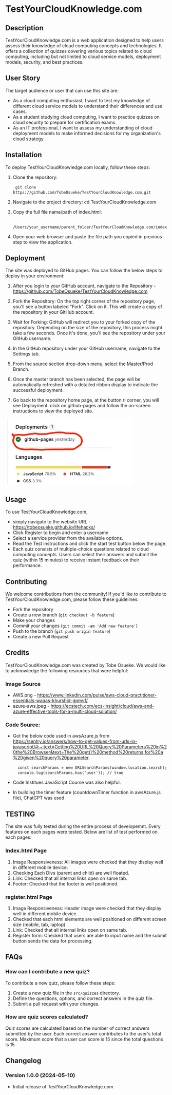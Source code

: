 # TestYourCloudKnowledge.com

## Description
TestYourCloudKnowledge.com is a web application designed to help users assess their knowledge of cloud computing concepts and technologies. It offers a collection of quizzes covering various topics related to cloud computing, including but not limited to cloud service models, deployment models, security, and best practices.

## User Story
The target audience or user that can use this site are:
- As a cloud computing enthusiast, I want to test my knowledge of different cloud service models to understand their differences and use cases.
- As a student studying cloud computing, I want to practice quizzes on cloud security to prepare for certification exams.
- As an IT professional, I want to assess my understanding of cloud deployment models to make informed decisions for my organization's cloud strategy.

## Installation
To deploy TestYourCloudKnowledge.com locally, follow these steps:
1. Clone the repository:

        git clone https://github.com/TobeOsueke/TestYourCloudKnowledge.com.git

2. Navigate to the project directory:
        cd TestYourCloudKnowledge.com

3. Copy the full file name/path of index.html: 
        
        /Users/your_username/parent_folder/TestYourCloudKnowledge.com/index.html

4. Open your web browser and paste the file path you copied in previous step to view the application.

## Deployment
The site was deployed to GitHub pages. You can follow the below steps to deploy in your environment:
1. After you login to your GitHub account, navigate to the Repository - https://github.com/TobeOsueke/TestYourCloudKnowledge.com

2. Fork the Repository: On the top right corner of the repository page, you'll see a button labeled "Fork". Click on it. This will create a copy of the repository in your GitHub account.

3. Wait for Forking: GitHub will redirect you to your forked copy of the repository. Depending on the size of the repository, this process might take a few seconds. Once it's done, you'll see the repository under your GitHub username.

4. In the GitHub repository under your GitHub username, navigate to the Settings tab.

5. From the source section drop-down menu, select the Master/Prod Branch.
6. Once the master branch has been selected, the page will be automatically refreshed with a detailed ribbon display to indicate the successful deployment. 
7. Go back to the repository home page, at the button ri corner, you will see Deployment. click on github-pages and follow the on-screen instructions to view the deployed site.

![GitHub Pages screen shoot](asset/images/ReadMe_img/githubpages.png)

## Usage
To use TestYourCloudKnowledge.com, 

- simply navigate to the website URL - https://tobeosueke.github.io/lifehacks/
- Click Register to begin and enter a username
- Select a service provider from the available options.
- Read the Test instructions and click the start test button below the page.
- Each quiz consists of multiple-choice questions related to cloud computing concepts. Users can select their answers and submit the quiz (within 15 minutes) to receive instant feedback on their performance.

## Contributing
We welcome contributions from the community! If you'd like to contribute to TestYourCloudKnowledge.com, please follow these guidelines:
- Fork the repository
- Create a new branch (`git checkout -b feature`)
- Make your changes
- Commit your changes (`git commit -am 'Add new feature'`)
- Push to the branch (`git push origin feature`)
- Create a new Pull Request

## Credits
TestYourCloudKnowledge.com was created by Tobe Osueke. We would like to acknowledge the following resources that were helpful:

### Image Source
- AWS.png  - https://www.linkedin.com/pulse/aws-cloud-practitioner-essentials-waqas-khurshid-gpmyf/
- azure-aws.jpeg - https://ecstech.com/ecs-insight/cloud/aws-and-azure-effective-tools-for-a-multi-cloud-solution/

### Code Source:
- Got the below code used in awsAzure.js from https://sentry.io/answers/how-to-get-values-from-urls-in-javascript/#:~:text=Getting%20URL%20Query%20Parameters%20in%20the%20Browser&text=The%20get()%20method%20returns,for%20a%20given%20query%20parameter.

        const searchParams = new URLSearchParams(window.location.search);
        console.log(searchParams.has('user')); // true
- Code Institues JavaScript Course was also helpful.
- In building the timer feature (countdownTimer function in awsAzure.js file), ChatGPT was used

## TESTING
The site was fully tested during the entire process of developemnt. Every features on each pages were tested. Below are list of test performed on each pages:

### Index.html Page
1. Image Responsiveness: All images were checked that they display well in different mobile device.
2. Checking Each Divs (parent and child) are well floated.
3. Link: Checked that all internal links open on same tab.
4. Footer: Checked that the footer is well positioned. 

### register.html Page
1. Image Responsiveness: Header image were checked that they display well in different mobile device.
2. Checked that each html elements are well positioned on different screen size (mobile, tab, laptop)
3. Link: Checked that all internal links open on same tab.
4. Register form: Checked that users are able to input name and the submit button sends the data for processing.

## FAQs
### How can I contribute a new quiz?
To contribute a new quiz, please follow these steps:
1. Create a new quiz file in the `src/quizzes` directory.
2. Define the questions, options, and correct answers in the quiz file.
3. Submit a pull request with your changes.

### How are quiz scores calculated?
Quiz scores are calculated based on the number of correct answers submitted by the user. Each correct answer contributes to the user's total score. Maximum score that a user can score is 15 since the total questions is 15

## Changelog
### Version 1.0.0 (2024-05-10)
- Initial release of TestYourCloudKnowledge.com
